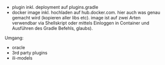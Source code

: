 * plugin inkl. deployment auf plugins.gradle
* docker image inkl. hochladen auf hub.docker.com. hier auch was genau gemacht wird (kopieren aller libs etc). image ist auf zwei Arten verwendbar via Shellskript oder mittels Einloggen in Container und Ausführen des Gradle Befehls, glaubs).


Umgang:
* oracle
* 3rd party plugins
* ili-models